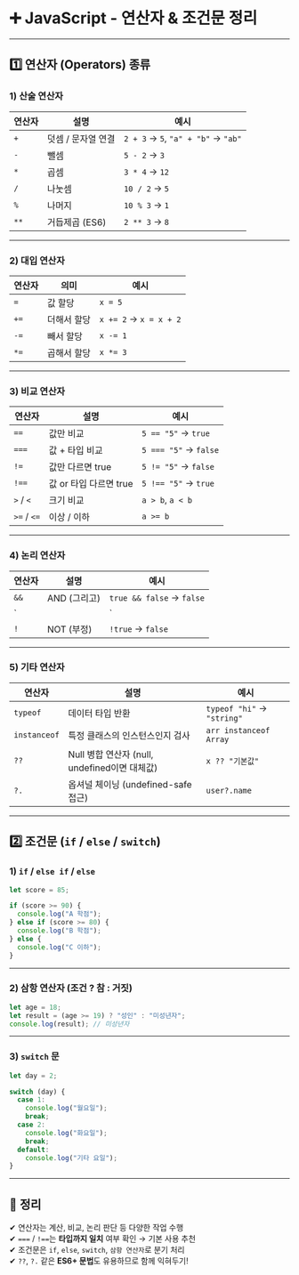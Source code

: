 # ➕ JavaScript - 연산자 & 조건문 정리

---

## 1️⃣ 연산자 (Operators) 종류

### 1) 산술 연산자

| 연산자 | 설명 | 예시 |
|--------|------|------|
| `+` | 덧셈 / 문자열 연결 | `2 + 3` → `5`, `"a" + "b"` → `"ab"` |
| `-` | 뺄셈 | `5 - 2` → `3` |
| `*` | 곱셈 | `3 * 4` → `12` |
| `/` | 나눗셈 | `10 / 2` → `5` |
| `%` | 나머지 | `10 % 3` → `1` |
| `**` | 거듭제곱 (ES6) | `2 ** 3` → `8` |

---

### 2) 대입 연산자

| 연산자 | 의미 | 예시 |
|--------|------|------|
| `=` | 값 할당 | `x = 5` |
| `+=` | 더해서 할당 | `x += 2` → `x = x + 2` |
| `-=` | 빼서 할당 | `x -= 1` |
| `*=` | 곱해서 할당 | `x *= 3` |

---

### 3) 비교 연산자

| 연산자 | 설명 | 예시 |
|--------|------|------|
| `==` | 값만 비교 | `5 == "5"` → `true` |
| `===` | 값 + 타입 비교 | `5 === "5"` → `false` |
| `!=` | 값만 다르면 true | `5 != "5"` → `false` |
| `!==` | 값 or 타입 다르면 true | `5 !== "5"` → `true` |
| `>` / `<` | 크기 비교 | `a > b`, `a < b` |
| `>=` / `<=` | 이상 / 이하 | `a >= b` |

---

### 4) 논리 연산자

| 연산자 | 설명 | 예시 |
|--------|------|------|
| `&&` | AND (그리고) | `true && false` → `false` |
| `||` | OR (또는) | `true || false` → `true` |
| `!` | NOT (부정) | `!true` → `false` |

---

### 5) 기타 연산자

| 연산자 | 설명 | 예시 |
|--------|------|------|
| `typeof` | 데이터 타입 반환 | `typeof "hi"` → `"string"` |
| `instanceof` | 특정 클래스의 인스턴스인지 검사 | `arr instanceof Array` |
| `??` | Null 병합 연산자 (null, undefined이면 대체값) | `x ?? "기본값"` |
| `?.` | 옵셔널 체이닝 (undefined-safe 접근) | `user?.name` |

---

## 2️⃣ 조건문 (`if` / `else` / `switch`)

### 1) `if` / `else if` / `else`

```js
let score = 85;

if (score >= 90) {
  console.log("A 학점");
} else if (score >= 80) {
  console.log("B 학점");
} else {
  console.log("C 이하");
}
```

---

### 2) 삼항 연산자 (조건 ? 참 : 거짓)

```js
let age = 18;
let result = (age >= 19) ? "성인" : "미성년자";
console.log(result); // 미성년자
```

---

### 3) `switch` 문

```js
let day = 2;

switch (day) {
  case 1:
    console.log("월요일");
    break;
  case 2:
    console.log("화요일");
    break;
  default:
    console.log("기타 요일");
}
```

---

## 🎯 정리

✔ 연산자는 계산, 비교, 논리 판단 등 다양한 작업 수행  
✔ `===` / `!==`는 **타입까지 일치** 여부 확인 → 기본 사용 추천  
✔ 조건문은 `if`, `else`, `switch`, `삼항 연산자`로 분기 처리  
✔ `??`, `?.` 같은 **ES6+ 문법**도 유용하므로 함께 익혀두기!

